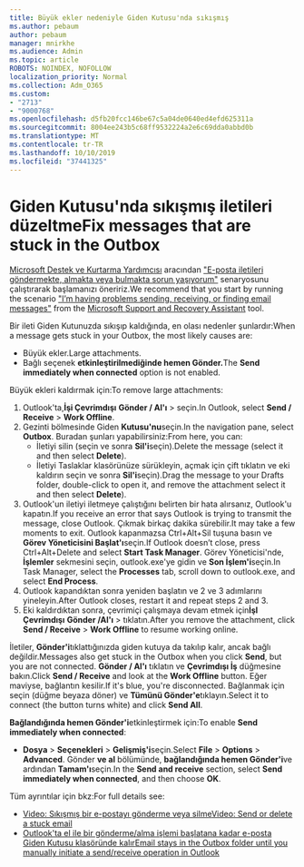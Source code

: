 ```yaml
---
title: Büyük ekler nedeniyle Giden Kutusu'nda sıkışmış
ms.author: pebaum
author: pebaum
manager: mnirkhe
ms.audience: Admin
ms.topic: article
ROBOTS: NOINDEX, NOFOLLOW
localization_priority: Normal
ms.collection: Adm_O365
ms.custom:
- "2713"
- "9000768"
ms.openlocfilehash: d5fb20fcc146be67c5a04de0640ed4efd625311a
ms.sourcegitcommit: 8004ee243b5c68ff9532224a2e6c69dda0abbd0b
ms.translationtype: MT
ms.contentlocale: tr-TR
ms.lasthandoff: 10/10/2019
ms.locfileid: "37441325"
---
```

# <a name="fix-messages-that-are-stuck-in-the-outbox"></a><span data-ttu-id="3b6c7-102">Giden Kutusu'nda sıkışmış iletileri düzeltme</span><span class="sxs-lookup"><span data-stu-id="3b6c7-102">Fix messages that are stuck in the Outbox</span></span>

<span data-ttu-id="3b6c7-103">[Microsoft Destek ve Kurtarma Yardımcısı](https://diagnostics.office.com/#/) aracından ["E-posta iletileri göndermekte, almakta veya bulmakta sorun yaşıyorum"](https://aka.ms/SaRA-OutlookSendReceive) senaryosunu çalıştırarak başlamanızı öneririz.</span><span class="sxs-lookup"><span data-stu-id="3b6c7-103">We recommend that you start by running the scenario ["I’m having problems sending, receiving, or finding email messages"](https://aka.ms/SaRA-OutlookSendReceive) from the [Microsoft Support and Recovery Assistant](https://diagnostics.office.com/#/) tool.</span></span>

<span data-ttu-id="3b6c7-104">Bir ileti Giden Kutunuzda sıkışıp kaldığında, en olası nedenler şunlardır:</span><span class="sxs-lookup"><span data-stu-id="3b6c7-104">When a message gets stuck in your Outbox, the most likely causes are:</span></span>
- <span data-ttu-id="3b6c7-105">Büyük ekler.</span><span class="sxs-lookup"><span data-stu-id="3b6c7-105">Large attachments.</span></span>
- <span data-ttu-id="3b6c7-106">Bağlı seçenek **etkinleştirilmediğinde hemen Gönder.**</span><span class="sxs-lookup"><span data-stu-id="3b6c7-106">The **Send immediately when connected** option is not enabled.</span></span>

<span data-ttu-id="3b6c7-107">Büyük ekleri kaldırmak için:</span><span class="sxs-lookup"><span data-stu-id="3b6c7-107">To remove large attachments:</span></span> 

1. <span data-ttu-id="3b6c7-108">Outlook'ta,**İşi Çevrimdışı** **Gönder / Al'ı** > seçin.</span><span class="sxs-lookup"><span data-stu-id="3b6c7-108">In Outlook, select **Send / Receive** > **Work Offline**.</span></span> 
2. <span data-ttu-id="3b6c7-109">Gezinti bölmesinde Giden **Kutusu'nu**seçin.</span><span class="sxs-lookup"><span data-stu-id="3b6c7-109">In the navigation pane, select **Outbox**.</span></span> <span data-ttu-id="3b6c7-110">Buradan şunları yapabilirsiniz:</span><span class="sxs-lookup"><span data-stu-id="3b6c7-110">From here, you can:</span></span> 
    - <span data-ttu-id="3b6c7-111">İletiyi silin (seçin ve sonra **Sil'i**seçin).</span><span class="sxs-lookup"><span data-stu-id="3b6c7-111">Delete the message (select it and then select **Delete**).</span></span>
    - <span data-ttu-id="3b6c7-112">İletiyi Taslaklar klasörünüze sürükleyin, açmak için çift tıklatın ve eki kaldırın seçin ve sonra **Sil'i**seçin).</span><span class="sxs-lookup"><span data-stu-id="3b6c7-112">Drag the message to your Drafts folder, double-click to open it, and remove the attachment select it and then select **Delete**).</span></span>
3. <span data-ttu-id="3b6c7-113">Outlook'un iletiyi iletmeye çalıştığını belirten bir hata alırsanız, Outlook'u kapatın.</span><span class="sxs-lookup"><span data-stu-id="3b6c7-113">If you receive an error that says Outlook is trying to transmit the message, close Outlook.</span></span> <span data-ttu-id="3b6c7-114">Çıkmak birkaç dakika sürebilir.</span><span class="sxs-lookup"><span data-stu-id="3b6c7-114">It may take a few moments to exit.</span></span> <span data-ttu-id="3b6c7-115">Outlook kapanmazsa Ctrl+Alt+Sil tuşuna basın ve **Görev Yöneticisini Başlat'ı**seçin.</span><span class="sxs-lookup"><span data-stu-id="3b6c7-115">If Outlook doesn’t close, press Ctrl+Alt+Delete and select **Start Task Manager**.</span></span> <span data-ttu-id="3b6c7-116">Görev Yöneticisi'nde, **İşlemler** sekmesini seçin, outlook.exe'ye gidin ve **Son İşlem'i**seçin.</span><span class="sxs-lookup"><span data-stu-id="3b6c7-116">In Task Manager, select the **Processes** tab, scroll down to outlook.exe, and select **End Process**.</span></span>
4. <span data-ttu-id="3b6c7-117">Outlook kapandıktan sonra yeniden başlatın ve 2 ve 3 adımlarını yineleyin.</span><span class="sxs-lookup"><span data-stu-id="3b6c7-117">After Outlook closes, restart it and repeat steps 2 and 3.</span></span> 
5. <span data-ttu-id="3b6c7-118">Eki kaldırdıktan sonra, çevrimiçi çalışmaya devam etmek için**İşI Çevrimdışı** **Gönder /Al'ı** > tıklatın.</span><span class="sxs-lookup"><span data-stu-id="3b6c7-118">After you remove the attachment, click **Send / Receive** > **Work Offline** to resume working online.</span></span> 

<span data-ttu-id="3b6c7-119">İletiler, **Gönder'i**tıklattığınızda giden kutuya da takılıp kalır, ancak bağlı değildir.</span><span class="sxs-lookup"><span data-stu-id="3b6c7-119">Messages also get stuck in the Outbox when you click **Send**, but you are not connected.</span></span> <span data-ttu-id="3b6c7-120">**Gönder / Al'ı** tıklatın ve **Çevrimdışı İş** düğmesine bakın.</span><span class="sxs-lookup"><span data-stu-id="3b6c7-120">Click **Send / Receive** and look at the **Work Offline** button.</span></span> <span data-ttu-id="3b6c7-121">Eğer maviyse, bağlantın kesilir.</span><span class="sxs-lookup"><span data-stu-id="3b6c7-121">If it's blue, you're disconnected.</span></span> <span data-ttu-id="3b6c7-122">Bağlanmak için seçin (düğme beyaza döner) ve **Tümünü Gönder'e**tıklayın.</span><span class="sxs-lookup"><span data-stu-id="3b6c7-122">Select it to connect (the button turns white) and click **Send All**.</span></span>
 
<span data-ttu-id="3b6c7-123">**Bağlandığında hemen Gönder'i**etkinleştirmek için:</span><span class="sxs-lookup"><span data-stu-id="3b6c7-123">To enable **Send immediately when connected**:</span></span>
 
- <span data-ttu-id="3b6c7-124">**Dosya** > **Seçenekleri** >  **Gelişmiş'i**seçin.</span><span class="sxs-lookup"><span data-stu-id="3b6c7-124">Select **File** > **Options** >  **Advanced**.</span></span>
<span data-ttu-id="3b6c7-125">Gönder **ve al** bölümünde, **bağlandığında hemen Gönder'i**ve ardından **Tamam'ı**seçin.</span><span class="sxs-lookup"><span data-stu-id="3b6c7-125">In the **Send and receive** section, select **Send immediately when connected**, and then choose **OK**.</span></span>
 
<span data-ttu-id="3b6c7-126">Tüm ayrıntılar için bkz:</span><span class="sxs-lookup"><span data-stu-id="3b6c7-126">For full details see:</span></span>
- [<span data-ttu-id="3b6c7-127">Video: Sıkışmış bir e-postayı gönderme veya silme</span><span class="sxs-lookup"><span data-stu-id="3b6c7-127">Video: Send or delete a stuck email</span></span>](https://support.office.com/article/Video-Send-or-delete-an-email-stuck-in-your-outbox-26d5d34a-4e5f-444a-a9e8-44db04a94dec) 
- [<span data-ttu-id="3b6c7-128">Outlook'ta el ile bir gönderme/alma işlemi başlatana kadar e-posta Giden Kutusu klasöründe kalır</span><span class="sxs-lookup"><span data-stu-id="3b6c7-128">Email stays in the Outbox folder until you manually initiate a send/receive operation in Outlook</span></span>](https://support.microsoft.com/help/2797572/email-stays-in-the-outbox-folder-until-you-manually-initiate-a-send-re)
